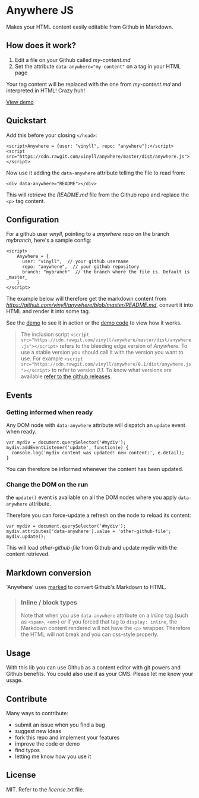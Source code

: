 # Anywhere JS

Makes your HTML content easily editable from Github in Markdown.

## How does it work?

1. Edit a file on your Github called _my-content.md_
2. Set the attribute `data-anywhere="my-content"` on a tag in your HTML page

Your tag content will be replaced with the one from _my-content.md_ and interpreted in HTML! Crazy huh!

[View demo](http://vinyll.github.io/anywhere/)


## Quickstart

Add this before your closing `</head>`:

    <script>Anywhere = {user: "vinyll", repo: "anywhere"};</script>
    <script src="https://cdn.rawgit.com/vinyll/anywhere/master/dist/anywhere.js"></script>

Now use it adding the `data-anywhere` attribute telling the file to read from:

    <div data-anywhere="README"></div>

This will retrieve the _README.md_ file from the Github repo and replace the `<p>` tag content.


## Configuration

For a github user _vinyll_, pointing to a _anywhere_ repo on the branch _mybranch_, here's a sample config:

    <script>
        Anywhere = {
          user: "vinyll",  // your github username
          repo: "anywhere",  // your github repository
          branch: "mybranch"  // the branch where the file is. Default is _master_
        }
    </script>

The example below will therefore get the markdown content from _https://github.com/vinyll/anywhere/blob/master/README.md_, convert it into HTML and render it into some tag.

See the [demo](http://vinyll.github.io/anywhere/) to see it in action or the [demo code](https://github.com/vinyll/anywhere/blob/gh-pages/index.html) to view how it works.

> The inclusion script `<script src="https://cdn.rawgit.com/vinyll/anywhere/master/dist/anywhere.js"></script>` refers to the bleeding edge version of _Anywhere_.
> To use a stable version you should call it with the version you want to use. For example `<script src="https://cdn.rawgit.com/vinyll/anywhere/0.1/dist/anywhere.js"></script>` to refer to version _0.1_.
> To know what versions are available [refer to the github releases](https://github.com/vinyll/anywhere/releases).


## Events

### Getting informed when ready

Any DOM node with `data-anywhere` attribute will dispatch an `update` event
when ready.

    var mydiv = document.querySelector('#mydiv');
    mydiv.addEventListener('update', function(e) {
      console.log('mydiv content was updated! new content:', e.detail);
    }

You can therefore be informed whenever the content has been updated.

### Change the DOM on the run

the `update()` event is available on all the DOM nodes where you apply `data-anywhere` attribute.

Therefore you can force-update a refresh on the node to reload its content:
    
    var mydiv = document.querySelector('#mydiv');
    mydiv.attributes['data-anywhere'].value = 'other-github-file';
    mydiv.update();

This will load _other-github-file_ from Github and update mydiv with the content retrieved.


## Markdown conversion

'Anywhere' uses [marked](https://github.com/chjj/marked) to convert Github's Markdown to HTML.

> ### Inline / block types
> 
> Note that when you use `data-anywhere` attribute on a _inline_ tag (such as `<span>`, `<em>`) or if you forced that tag to `display: inline`, the Markdown content rendered will not have the `<p>` wrapper.
> Therefore the HTML will not break and you can css-style properly.


## Usage

With this lib you can use Github as a content editor with git powers and Github benefits.
You could also use it as your CMS.
Please let me know your usage.


## Contribute

Many ways to contribute:

- submit an issue when you find a bug
- suggest new ideas
- fork this repo and implement your features
- improve the code or demo
- find typos
- letting me know how you use it


## License

MIT. Refer to the _license.txt_ file.

